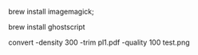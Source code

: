 
brew install imagemagick;


brew install ghostscript


convert -density 300 -trim pl1.pdf -quality 100 test.png

